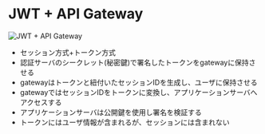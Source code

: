# JWT + API Gateway
![JWT + API Gateway](https://user-images.githubusercontent.com/52996208/160060840-e6d9a189-2490-4ff8-982c-1d231ce123bc.png "JWT + API Gateway")

* セッション方式+トークン方式
* 認証サーバのシークレット(秘密鍵)で署名したトークンをgatewayに保持させる
* gatewayはトークンと紐付いたセッションIDを生成し、ユーザに保持させる
* gatewayではセッションIDをトークンに変換し、アプリケーションサーバへアクセスする
* アプリケーションサーバは公開鍵を使用し署名を検証する
* トークンにはユーザ情報が含まれるが、セッションには含まれない
